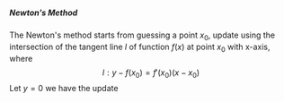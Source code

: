 ##### Newton's Method

The Newton's method starts from guessing a point $x_0$, update using the intersection of the tangent line $l$ of function $f(x)$ at point $x_0$ with x-axis, where
$$
l: y - f(x_0) = f'(x_0)(x - x_0)
$$
Let $y=0$ we have the update



